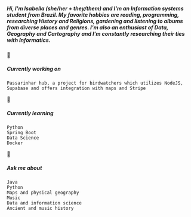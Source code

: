 
<h5> Hi, I'm Isabella (she/her + they/them) and I'm an Information systems student from Brazil. My favorite hobbies are reading, programming, researching History and Religions, gardening and listening to albums from diverse places and genres. I'm also an enthusiast of Data, Geography and Cartography and I'm constantly researching their ties with Informatics. </h6>


🔭 <h5> Currently working on </h5>

    Passarinhar hub, a project for birdwatchers which utilizes NodeJS, Supabase and offers integration with maps and Stripe

🌱 <h5> Currently learning </h5>

    Python
    Spring Boot
    Data Science
    Docker

💬 <h5>Ask me about</h5>

    Java
    Python
    Maps and physical geography
    Music
    Data and information science
    Ancient and music history
